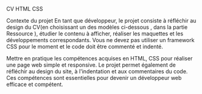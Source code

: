 CV HTML CSS

Contexte du projet
En tant que développeur, le projet consiste à réfléchir au design du CV(en choisissant un des modèles ci-dessous , dans la partie Ressource ), étudier le contenu à afficher, réaliser les maquettes et les développements correspondants. Vous ne devez pas utiliser un framework CSS pour le moment et le code doit être commenté et indenté. 

Mettre en pratique les compétences acquises en HTML, CSS pour réaliser une page web simple et responsive. Le projet permet également de réfléchir au design du site, à l'indentation et aux commentaires du code. Ces compétences sont essentielles pour devenir un développeur web efficace et compétent.

